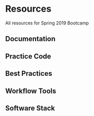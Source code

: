 # Resources
All resources for Spring 2019 Bootcamp

## Documentation

## Practice Code

## Best Practices

## Workflow Tools

## Software Stack
